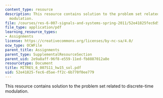 ```yaml
---
content_type: resource
description: This resource contains solution to the problem set related to discrete-time
  modulation.
file: /courses/res-6-007-signals-and-systems-spring-2011/52e41825fec6d5aeff2c6b770f0ee779_MITRES_6_007S11_hw15_sol.pdf
file_type: application/pdf
learning_resource_types:
- Assignments
license: https://creativecommons.org/licenses/by-nc-sa/4.0/
ocw_type: OCWFile
parent_title: Assignments
parent_type: SupplementalResourceSection
parent_uid: 2e9a8aff-96f8-e559-11ed-fb8887012a8e
resourcetype: Document
title: MITRES_6_007S11_hw15_sol.pdf
uid: 52e41825-fec6-d5ae-ff2c-6b770f0ee779
---
```

This resource contains solution to the problem set related to discrete-time modulation.
